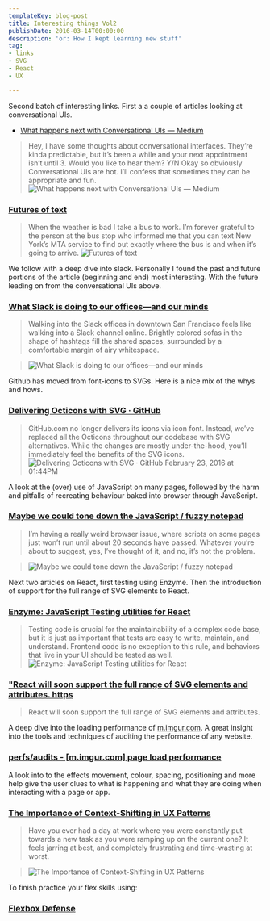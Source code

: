```yaml
---
templateKey: blog-post
title: Interesting things Vol2
publishDate: 2016-03-14T00:00:00
description: 'or: How I kept learning new stuff'
tag:
- links
- SVG
- React
- UX

---
```


Second batch of interesting links. First a a couple of articles looking at conversational UIs.



- [What happens next with Conversational UIs — Medium](https://medium.com/@cennydd/what-happens-next-with-conversational-uis-b9e4699541d5#.aylcbwywk)

>Hey, I have some thoughts about conversational interfaces. They’re kinda predictable, but it’s been a while and your next appointment isn’t until 3. Would you like to hear them? Y/N  Okay so obviously Conversational UIs are hot. I’ll confess that sometimes they can be appropriate and fun.
![What happens next with Conversational UIs — Medium](https://res.cloudinary.com/lazydayed/image/upload/v1549879906/Devtings/interesting_things_vol_2/1starlCRHy6_c-0tSZOzv9fs-qg.jpg)

### [Futures of text](http://whoo.ps/2015/02/23/futures-of-text)

>When the weather is bad I take a bus to work. I’m forever grateful to the person at the bus stop who informed me that you can text New York’s MTA service to find out exactly where the bus is and when it’s going to arrive.
![Futures of text](https://res.cloudinary.com/lazydayed/image/upload/v1549879907/Devtings/interesting_things_vol_2/bus-time.gif)

We follow with a deep dive into slack. Personally I found the past and future portions of the article (beginning and end) most interesting. With the future leading on from the conversational UIs above.

### [What Slack is doing to our offices—and our minds](http://arstechnica.com/information-technology/2016/03/what-slack-is-doing-to-our-offices-and-our-minds/?utm_source=SitePoint&utm_medium=email&utm_campaign=Versioning)

> Walking into the Slack offices in downtown San Francisco feels like walking into a Slack channel online.  Brightly colored sofas in the shape of hashtags fill the shared spaces, surrounded by a comfortable margin of airy whitespace.

> ![What Slack is doing to our offices—and our minds](https://res.cloudinary.com/lazydayed/image/upload/v1549879906/Devtings/interesting_things_vol_2/SlackOffice1-640x427.jpg)

 Github has moved from font-icons to SVGs. Here is a nice mix of the whys and hows.

### [Delivering Octicons with SVG · GitHub](https://github.com/blog/2112-delivering-octicons-with-svg?utm_source=SitePoint&utm_medium=email&utm_campaign=Versioning)

>GitHub.com no longer delivers its icons via icon font. Instead, we’ve replaced all the Octicons throughout our codebase with SVG alternatives. While the changes are mostly under-the-hood, you’ll immediately feel the benefits of the SVG icons.
![Delivering Octicons with SVG · GitHub](https://res.cloudinary.com/lazydayed/image/upload/v1549879906/Devtings/interesting_things_vol_2/5c79d3ee-d4a1-11e5-89f4-aeb7c86a0c65.png)
February 23, 2016 at 01:44PM

A look at the (over) use of JavaScript on many pages, followed by the harm and pitfalls of recreating behaviour baked into browser through JavaScript.

### [Maybe we could tone down the JavaScript / fuzzy notepad](https://eev.ee/blog/2016/03/06/maybe-we-could-tone-down-the-javascript/)

> I’m having a really weird browser issue, where scripts on some pages just won’t run until about 20 seconds have passed.  Whatever you’re about to suggest, yes, I’ve thought of it, and no, it’s not the problem.

> ![Maybe we could tone down the JavaScript / fuzzy notepad](https://res.cloudinary.com/lazydayed/image/upload/v1549879907/Devtings/interesting_things_vol_2/broken-twitter-areas.png)

Next two articles on React, first testing using Enzyme. Then the introduction of support for the full range of SVG elements to React.

### [Enzyme: JavaScript Testing utilities for React](https://medium.com/airbnb-engineering/enzyme-javascript-testing-utilities-for-react-a417e5e5090f#.xlaxay91n)

>Testing code is crucial for the maintainability of a complex code base, but it is just as important that tests are easy to write, maintain, and understand. Frontend code is no exception to this rule, and behaviors that live in your UI should be tested as well.
![Enzyme: JavaScript Testing utilities for React](https://res.cloudinary.com/lazydayed/image/upload/v1549879906/Devtings/interesting_things_vol_2/1starpu9U8EYL3KGrgvapyp1pSg.png)


### ["React will soon support the full range of SVG elements and attributes. https](https://twitter.com/SVGWeekly/status/707060006999318528?s=09)

> React will soon support the full range of SVG elements and attributes.

A deep dive into the loading performance of [m.imgur.com](httpd://m.imgur.com). A great insight into the tools and techniques of auditing the performance of any website.

### [perfs/audits - [m.imgur.com] page load performance](https://github.com/perfs/audits/issues/1)

A look into to the effects movement, colour, spacing, positioning and more help give the user clues to what is happening and what they are doing when interacting with a page or app.

### [The Importance of Context-Shifting in UX Patterns](https://css-tricks.com/the-importance-of-context-shifting-in-ux-patterns/)

> Have you ever had a day at work where you were constantly put towards a new task as you were ramping up on the current one? It feels jarring at best, and completely frustrating and time-wasting at worst.

> ![The Importance of Context-Shifting in UX Patterns](https://res.cloudinary.com/lazydayed/image/upload/v1549879906/Devtings/interesting_things_vol_2/transformicons.gif)

To finish practice your flex skills using:

### [Flexbox Defense](http://www.flexboxdefense.com/?utm_source=SitePoint&utm_medium=email&utm_campaign=Versioning)
